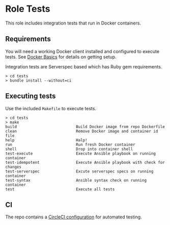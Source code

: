 # Role Tests

This role includes integration tests that run in Docker containers.

## Requirements

You will need a working Docker client installed and configured to execute tests. See [Docker Basics](DockerBasics.md) for details on getting setup.

Integration tests are Serverspec based which has Ruby gem requirements.

```
> cd tests
> bundle install --without=ci
```

## Executing tests

Use the included `Makefile` to execute tests.

```
> cd tests
> make
build                          Build Docker image from repo Dockerfile
clean                          Remove Docker image and container id file
help                           Halp!
run                            Run fresh Docker container
shell                          Drop into container shell
test-execute                   Execute Ansible playbook on running container
test-idempotent                Execute Ansible playbook with check for changes
test-serverspec                Excute serverspec specs on running container
test-syntax                    Ansible syntax check on running container
test                           Execute all tests
```

## CI

The repo contains a [CircleCI configuration](../circle.yml) for automated testing.
